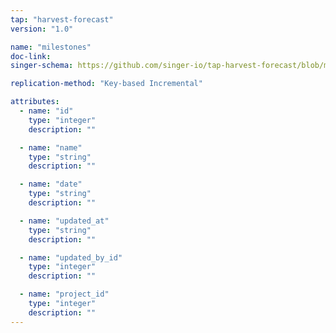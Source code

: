 ```yaml
---
tap: "harvest-forecast"
version: "1.0"

name: "milestones"
doc-link:
singer-schema: https://github.com/singer-io/tap-harvest-forecast/blob/master/tap_harvest_forecast/schemas/milestones.json

replication-method: "Key-based Incremental"

attributes:
  - name: "id"
    type: "integer"
    description: ""

  - name: "name"
    type: "string"
    description: ""

  - name: "date"
    type: "string"
    description: ""

  - name: "updated_at"
    type: "string"
    description: ""

  - name: "updated_by_id"
    type: "integer"
    description: ""

  - name: "project_id"
    type: "integer"
    description: ""
---
```

